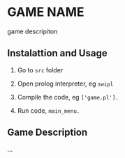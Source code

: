 # GAME NAME

game descripiton

## Instalattion and Usage

1. Go to `src` folder 

2. Open prolog interpreter, eg `swipl`

3. Compile the code, eg `['game.pl'].`

4. Run code, `main_menu.`

## Game Description

...


